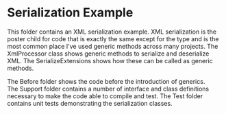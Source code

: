 ﻿Serialization Example
=================================

This folder contains an XML serialization example. XML serialization is the 
poster child for code that is exactly the same except for the type and is
the most common place I've used generic methods across many projects.  The
XmlProcessor class shows generic methods to serialize and deserialize XML.  The
SerializeExtensions shows how these can be called as generic methods.

The Before folder shows the code before the introduction of generics.  
The Support folder contains a number of interface and class definitions 
necessary to make the code able to compile and test. The Test folder contains 
unit tests demonstrating the serialization classes.
